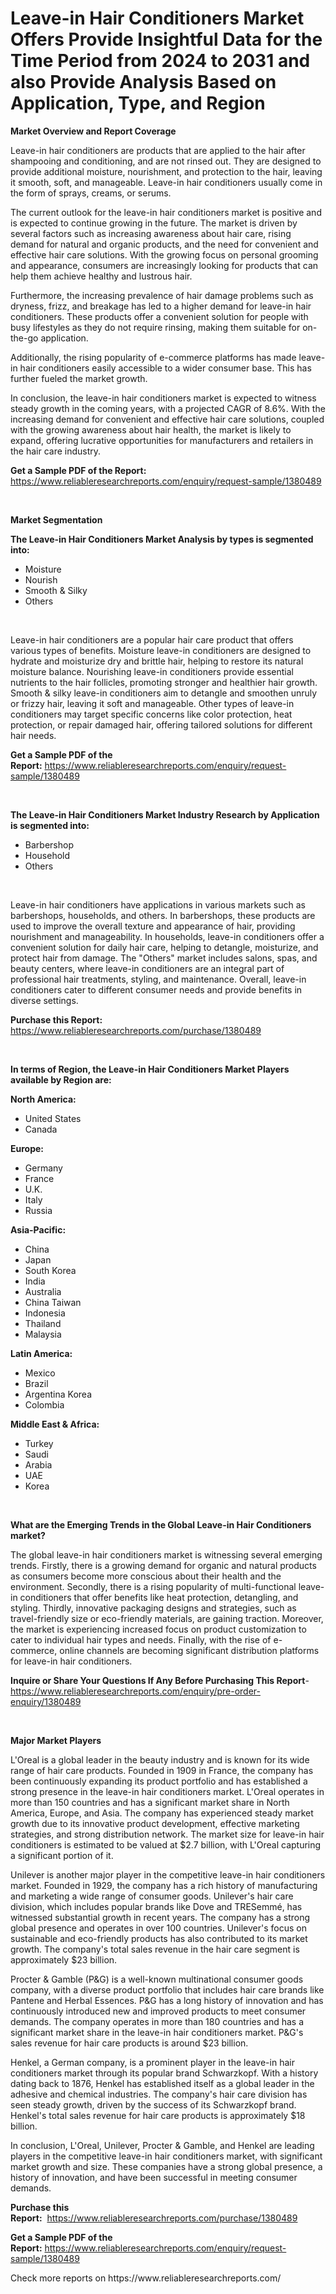 <p><h1>Leave-in Hair Conditioners Market Offers Provide Insightful Data for the Time Period from 2024 to 2031 and also Provide Analysis Based on Application, Type, and Region</h1></p><p><strong>Market Overview and Report Coverage</strong></p>
<p><p>Leave-in hair conditioners are products that are applied to the hair after shampooing and conditioning, and are not rinsed out. They are designed to provide additional moisture, nourishment, and protection to the hair, leaving it smooth, soft, and manageable. Leave-in hair conditioners usually come in the form of sprays, creams, or serums.</p><p>The current outlook for the leave-in hair conditioners market is positive and is expected to continue growing in the future. The market is driven by several factors such as increasing awareness about hair care, rising demand for natural and organic products, and the need for convenient and effective hair care solutions. With the growing focus on personal grooming and appearance, consumers are increasingly looking for products that can help them achieve healthy and lustrous hair.</p><p>Furthermore, the increasing prevalence of hair damage problems such as dryness, frizz, and breakage has led to a higher demand for leave-in hair conditioners. These products offer a convenient solution for people with busy lifestyles as they do not require rinsing, making them suitable for on-the-go application.</p><p>Additionally, the rising popularity of e-commerce platforms has made leave-in hair conditioners easily accessible to a wider consumer base. This has further fueled the market growth.</p><p>In conclusion, the leave-in hair conditioners market is expected to witness steady growth in the coming years, with a projected CAGR of 8.6%. With the increasing demand for convenient and effective hair care solutions, coupled with the growing awareness about hair health, the market is likely to expand, offering lucrative opportunities for manufacturers and retailers in the hair care industry.</p></p>
<p><strong>Get a Sample PDF of the Report:</strong> <a href="https://www.reliableresearchreports.com/enquiry/request-sample/1380489">https://www.reliableresearchreports.com/enquiry/request-sample/1380489</a></p>
<p>&nbsp;</p>
<p><strong>Market Segmentation</strong></p>
<p><strong>The Leave-in Hair Conditioners Market Analysis by types is segmented into:</strong></p>
<p><ul><li>Moisture</li><li>Nourish</li><li>Smooth & Silky</li><li>Others</li></ul></p>
<p>&nbsp;</p>
<p><p>Leave-in hair conditioners are a popular hair care product that offers various types of benefits. Moisture leave-in conditioners are designed to hydrate and moisturize dry and brittle hair, helping to restore its natural moisture balance. Nourishing leave-in conditioners provide essential nutrients to the hair follicles, promoting stronger and healthier hair growth. Smooth & silky leave-in conditioners aim to detangle and smoothen unruly or frizzy hair, leaving it soft and manageable. Other types of leave-in conditioners may target specific concerns like color protection, heat protection, or repair damaged hair, offering tailored solutions for different hair needs.</p></p>
<p><strong>Get a Sample PDF of the Report:</strong>&nbsp;<a href="https://www.reliableresearchreports.com/enquiry/request-sample/1380489">https://www.reliableresearchreports.com/enquiry/request-sample/1380489</a></p>
<p>&nbsp;</p>
<p><strong>The Leave-in Hair Conditioners Market Industry Research by Application is segmented into:</strong></p>
<p><ul><li>Barbershop</li><li>Household</li><li>Others</li></ul></p>
<p>&nbsp;</p>
<p><p>Leave-in hair conditioners have applications in various markets such as barbershops, households, and others. In barbershops, these products are used to improve the overall texture and appearance of hair, providing nourishment and manageability. In households, leave-in conditioners offer a convenient solution for daily hair care, helping to detangle, moisturize, and protect hair from damage. The "Others" market includes salons, spas, and beauty centers, where leave-in conditioners are an integral part of professional hair treatments, styling, and maintenance. Overall, leave-in conditioners cater to different consumer needs and provide benefits in diverse settings.</p></p>
<p><strong>Purchase this Report:</strong>&nbsp; <a href="https://www.reliableresearchreports.com/purchase/1380489">https://www.reliableresearchreports.com/purchase/1380489</a></p>
<p>&nbsp;</p>
<p><strong>In terms of Region, the Leave-in Hair Conditioners Market Players available by Region are:</strong></p>
<p>
    <p> <strong> North America: </strong>
        <ul>
            <li>United States</li>
            <li>Canada</li>
        </ul>
        </p> 
    <p> <strong> Europe: </strong>
        <ul>
            <li>Germany</li>
            <li>France</li>
            <li>U.K.</li>
            <li>Italy</li>
            <li>Russia</li>
        </ul>
        </p> 
    <p> <strong> Asia-Pacific: </strong>
        <ul>
            <li>China</li>
            <li>Japan</li>
            <li>South Korea</li>
            <li>India</li>
            <li>Australia</li>
            <li>China Taiwan</li>
            <li>Indonesia</li>
            <li>Thailand</li>
            <li>Malaysia</li>
        </ul>
        </p> 
    <p> <strong> Latin America: </strong>
        <ul>
            <li>Mexico</li>
            <li>Brazil</li>
            <li>Argentina Korea</li>
            <li>Colombia</li>
        </ul>
        </p> 
    <p> <strong> Middle East & Africa: </strong>
        <ul>
            <li>Turkey</li>
            <li>Saudi</li>
            <li>Arabia</li>
            <li>UAE</li>
            <li>Korea</li>
        </ul>
    </p>
    </p>
<p>&nbsp;</p>
<p><strong>What are the Emerging Trends in the Global Leave-in Hair Conditioners market?</strong></p>
<p><p>The global leave-in hair conditioners market is witnessing several emerging trends. Firstly, there is a growing demand for organic and natural products as consumers become more conscious about their health and the environment. Secondly, there is a rising popularity of multi-functional leave-in conditioners that offer benefits like heat protection, detangling, and styling. Thirdly, innovative packaging designs and strategies, such as travel-friendly size or eco-friendly materials, are gaining traction. Moreover, the market is experiencing increased focus on product customization to cater to individual hair types and needs. Finally, with the rise of e-commerce, online channels are becoming significant distribution platforms for leave-in hair conditioners.</p></p>
<p><strong>Inquire or Share Your Questions If Any Before Purchasing This Report</strong>- <a href="https://www.reliableresearchreports.com/enquiry/pre-order-enquiry/1380489">https://www.reliableresearchreports.com/enquiry/pre-order-enquiry/1380489</a></p>
<p>&nbsp;</p>
<p><strong>Major Market Players</strong></p>
<p><p>L'Oreal is a global leader in the beauty industry and is known for its wide range of hair care products. Founded in 1909 in France, the company has been continuously expanding its product portfolio and has established a strong presence in the leave-in hair conditioners market. L'Oreal operates in more than 150 countries and has a significant market share in North America, Europe, and Asia. The company has experienced steady market growth due to its innovative product development, effective marketing strategies, and strong distribution network. The market size for leave-in hair conditioners is estimated to be valued at $2.7 billion, with L'Oreal capturing a significant portion of it.</p><p>Unilever is another major player in the competitive leave-in hair conditioners market. Founded in 1929, the company has a rich history of manufacturing and marketing a wide range of consumer goods. Unilever's hair care division, which includes popular brands like Dove and TRESemmé, has witnessed substantial growth in recent years. The company has a strong global presence and operates in over 100 countries. Unilever's focus on sustainable and eco-friendly products has also contributed to its market growth. The company's total sales revenue in the hair care segment is approximately $23 billion.</p><p>Procter & Gamble (P&G) is a well-known multinational consumer goods company, with a diverse product portfolio that includes hair care brands like Pantene and Herbal Essences. P&G has a long history of innovation and has continuously introduced new and improved products to meet consumer demands. The company operates in more than 180 countries and has a significant market share in the leave-in hair conditioners market. P&G's sales revenue for hair care products is around $23 billion.</p><p>Henkel, a German company, is a prominent player in the leave-in hair conditioners market through its popular brand Schwarzkopf. With a history dating back to 1876, Henkel has established itself as a global leader in the adhesive and chemical industries. The company's hair care division has seen steady growth, driven by the success of its Schwarzkopf brand. Henkel's total sales revenue for hair care products is approximately $18 billion.</p><p>In conclusion, L'Oreal, Unilever, Procter & Gamble, and Henkel are leading players in the competitive leave-in hair conditioners market, with significant market growth and size. These companies have a strong global presence, a history of innovation, and have been successful in meeting consumer demands.</p></p>
<p><strong>Purchase this Report:</strong>&nbsp;&nbsp;<a href="https://www.reliableresearchreports.com/purchase/1380489">https://www.reliableresearchreports.com/purchase/1380489</a></p>
<p></p>
<p><strong>Get a Sample PDF of the Report:</strong>&nbsp;<a href="https://www.reliableresearchreports.com/enquiry/request-sample/1380489">https://www.reliableresearchreports.com/enquiry/request-sample/1380489</a></p>
<p>Check more reports on https://www.reliableresearchreports.com/</p>